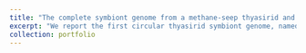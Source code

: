 ```yaml
---
title: "The complete symbiont genome from a methane-seep thyasirid and the cooperated evolution in anoxic sediment"
excerpt: "We report the first circular thyasirid symbiont genome, named Candidatus Ruthturnera sp. Tsphm01, with a size of 1.53 Mb, 1521 coding genes and 100% completeness. Compared to its free-living relatives, Ca. Ruthturnera sp. Tsphm01 genome is reduced, lacking components for chemotaxis, citric acid cycle and de novo biosynthesis of small molecules (e.g. amino acids and cofactors), indicating it is likely an obligate intracellular symbiont. Nevertheless, the symbiont retains complete genomic components of sulphur oxidation and assimilation of inorganic carbon, and these systems were highly and actively expressed. Moreover, the symbiont appears well-adapted to anoxic environment, including capable of anaerobic respiration (i.e. reductions of DMSO and nitrate) and possession of a low oxygen-adapted type of cytochrome c oxidase. Analysis of the host transcriptome revealed its metabolic complementarity to the incomplete metabolic pathways of the symbiont and the acquisition of nutrients from the symbiont via phagocytosis and exosome. <br/><img src='/images/MER_summary.jpg'>"
collection: portfolio
---
```

